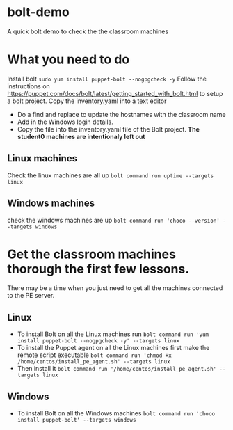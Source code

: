# bolt-demo
A quick bolt demo to check the the classroom machines

# What you need to do
Install bolt ```sudo yum install puppet-bolt --nogpgcheck -y```
Follow the instructions on https://puppet.com/docs/bolt/latest/getting_started_with_bolt.html to setup a bolt project.
Copy the inventory.yaml into a text editor 
* Do a find and replace to update the hostnames with the classroom name
* Add in the Windows login details.
* Copy the file into the inventory.yaml file of the Bolt project.
**The student0 machines are intentionaly left out**

## Linux machines
Check the linux machines are all up ```bolt command run uptime --targets linux```

## Windows machines
check the windows machines are up ```bolt command run 'choco --version' --targets windows```

# Get the classroom machines thorough the first few lessons.
There may be a time when you just need to get all the machines connected to the PE server.
## Linux
* To install Bolt on all the Linux machines run ```bolt command run 'yum install puppet-bolt --nogpgcheck -y' --targets linux```
* To install the Puppet agent on all the Linux machines first make the remote script executable ```bolt command run 'chmod +x /home/centos/install_pe_agent.sh' --targets linux```
* Then install it ```bolt command run '/home/centos/install_pe_agent.sh' --targets linux```

## Windows
* To install Bolt on all the Windows machines ```bolt command run 'choco install puppet-bolt' --targets windows```



